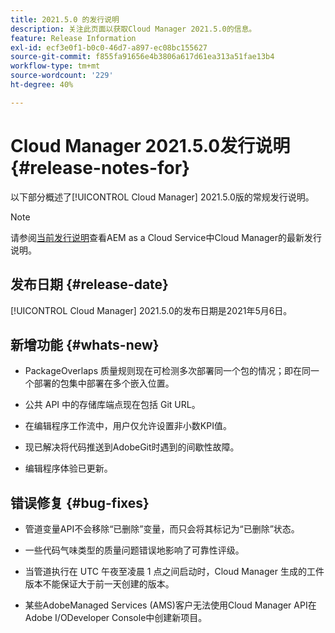 ```yaml
---
title: 2021.5.0 的发行说明
description: 关注此页面以获取Cloud Manager 2021.5.0的信息。
feature: Release Information
exl-id: ecf3e0f1-b0c0-46d7-a897-ec08bc155627
source-git-commit: f855fa91656e4b3806a617d61ea313a51fae13b4
workflow-type: tm+mt
source-wordcount: '229'
ht-degree: 40%

---
```


# Cloud Manager 2021.5.0发行说明 {#release-notes-for}

以下部分概述了[!UICONTROL Cloud Manager] 2021.5.0版的常规发行说明。

>[!NOTE]
>请参阅[当前发行说明](https://experienceleague.adobe.com/docs/experience-manager-cloud-service/onboarding/getting-access/release-notes-cloud-manager/release-notes-cm-current.html?lang=en#getting-access)查看AEM as a Cloud Service中Cloud Manager的最新发行说明。

## 发布日期 {#release-date}

[!UICONTROL Cloud Manager] 2021.5.0的发布日期是2021年5月6日。

## 新增功能 {#whats-new}

* PackageOverlaps 质量规则现在可检测多次部署同一个包的情况；即在同一个部署的包集中部署在多个嵌入位置。

* 公共 API 中的存储库端点现在包括 Git URL。

* 在编辑程序工作流中，用户仅允许设置非小数KPI值。

* 现已解决将代码推送到AdobeGit时遇到的间歇性故障。

* 编辑程序体验已更新。

## 错误修复 {#bug-fixes}

* 管道变量API不会移除“已删除”变量，而只会将其标记为“已删除”状态。

* 一些代码气味类型的质量问题错误地影响了可靠性评级。

* 当管道执行在 UTC 午夜至凌晨 1 点之间启动时，Cloud Manager 生成的工件版本不能保证大于前一天创建的版本。

* 某些AdobeManaged Services (AMS)客户无法使用Cloud Manager API在Adobe I/ODeveloper Console中创建新项目。
